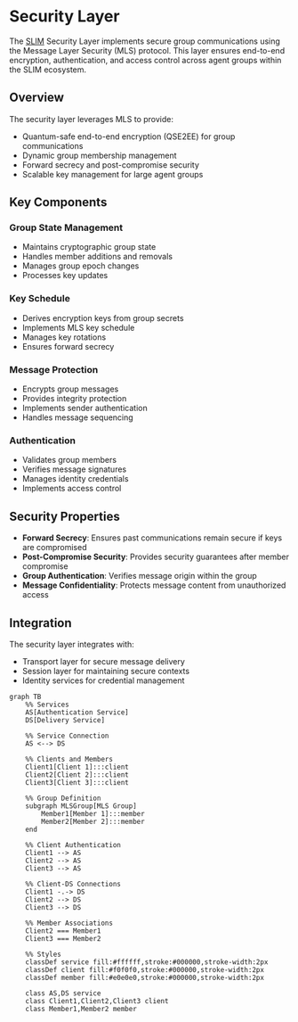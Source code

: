 # Security Layer

The [SLIM](slim-core.md) Security Layer implements secure group communications using the Message Layer Security (MLS) protocol. This layer ensures end-to-end encryption, authentication, and access control across agent groups within the SLIM ecosystem.

## Overview

The security layer leverages MLS to provide:

- Quantum-safe end-to-end encryption (QSE2EE) for group communications
- Dynamic group membership management
- Forward secrecy and post-compromise security
- Scalable key management for large agent groups

## Key Components

### Group State Management

- Maintains cryptographic group state
- Handles member additions and removals
- Manages group epoch changes
- Processes key updates

### Key Schedule

- Derives encryption keys from group secrets
- Implements MLS key schedule
- Manages key rotations
- Ensures forward secrecy

### Message Protection

- Encrypts group messages
- Provides integrity protection
- Implements sender authentication
- Handles message sequencing

### Authentication

- Validates group members
- Verifies message signatures
- Manages identity credentials
- Implements access control

## Security Properties

- **Forward Secrecy**: Ensures past communications remain secure if keys are compromised
- **Post-Compromise Security**: Provides security guarantees after member compromise
- **Group Authentication**: Verifies message origin within the group
- **Message Confidentiality**: Protects message content from unauthorized access

## Integration

The security layer integrates with:

- Transport layer for secure message delivery
- Session layer for maintaining secure contexts
- Identity services for credential management

```mermaid
graph TB
    %% Services
    AS[Authentication Service]
    DS[Delivery Service]

    %% Service Connection
    AS <--> DS

    %% Clients and Members
    Client1[Client 1]:::client
    Client2[Client 2]:::client
    Client3[Client 3]:::client

    %% Group Definition
    subgraph MLSGroup[MLS Group]
        Member1[Member 1]:::member
        Member2[Member 2]:::member
    end

    %% Client Authentication
    Client1 --> AS
    Client2 --> AS
    Client3 --> AS

    %% Client-DS Connections
    Client1 -.-> DS
    Client2 --> DS
    Client3 --> DS

    %% Member Associations
    Client2 === Member1
    Client3 === Member2

    %% Styles
    classDef service fill:#ffffff,stroke:#000000,stroke-width:2px
    classDef client fill:#f0f0f0,stroke:#000000,stroke-width:2px
    classDef member fill:#e0e0e0,stroke:#000000,stroke-width:2px

    class AS,DS service
    class Client1,Client2,Client3 client
    class Member1,Member2 member
```